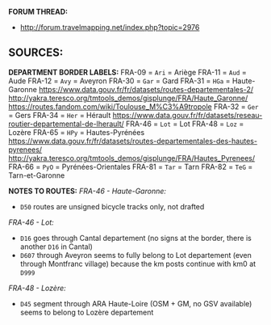 ﻿**FORUM THREAD:**
- http://forum.travelmapping.net/index.php?topic=2976


**SOURCES:**
- 

**DEPARTMENT BORDER LABELS:**
FRA-09 = `Ari` = Ariège
FRA-11 = `Aud` = Aude
FRA-12 = `Avy` = Aveyron
FRA-30 = `Gar` = Gard
FRA-31 = `HGa` = Haute-Garonne
   https://www.data.gouv.fr/fr/datasets/routes-departementales-2/
   http://yakra.teresco.org/tmtools_demos/gisplunge/FRA/Haute_Garonne/
   https://routes.fandom.com/wiki/Toulouse_M%C3%A9tropole
FRA-32 = `Ger` = Gers
FRA-34 = `Her` = Hérault
   https://www.data.gouv.fr/fr/datasets/reseau-routier-departemental-de-lherault/
FRA-46 = `Lot` = Lot
FRA-48 = `Loz` = Lozère
FRA-65 = `HPy` = Hautes-Pyrénées
   https://www.data.gouv.fr/fr/datasets/routes-departementales-des-hautes-pyrenees/
   http://yakra.teresco.org/tmtools_demos/gisplunge/FRA/Hautes_Pyrenees/
FRA-66 = `PyO` = Pyrénées-Orientales
FRA-81 = `Tar` = Tarn
FRA-82 = `TeG` = Tarn-et-Garonne


**NOTES TO ROUTES:**
*FRA-46 - Haute-Garonne:*
- `D50` routes are unsigned bicycle tracks only, not drafted

*FRA-46 - Lot:*
- `D16` goes through Cantal departement (no signs at the border, there is another `D16` in Cantal)
- `D607` through Aveyron seems to fully belong to Lot departement (even through Montfranc village) because the km posts continue with km0 at `D999`

*FRA-48 - Lozère:*
- `D45` segment through ARA Haute-Loire (OSM + GM, no GSV available) seems to belong to Lozère departement
